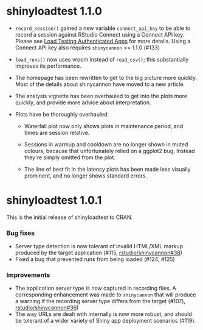 # shinyloadtest 1.1.0

* `record_session()` gained a new variable `connect_api_key` to be able to
  record a session against RStudio Connect using a Connect API key. Please see
  [Load Testing Authenticated Apps](https://rstudio.github.io/shinyloadtest/articles/load-testing-authenticated-apps.html)
  for more details. Using a Connect API key also requires `shinycannon` >= 1.1.0
  (#133)

* `load_runs()` now uses vroom instead of `read_csv()`; this substantially
  improves its performance.

* The homepage has been rewritten to get to the big picture more quickly.
  Most of the details about shinycannon have moved to a new article.

* The analysis vignette has been overhauled to get into the plots more quickly,
  and provide more advice about interpretation.

* Plots have be thoroughly overhauled:

    * Waterfall plot now only shows plots in maintenance period, and
      times are session relative.

    * Sessions in warmup and cooldown are no longer shown in muted colours,
      because that unfortunately relied on a ggplot2 bug. Instead they're
      simply omitted from the plot.

    * The line of best fit in the latency plots has been made less visually
      prominent, and no longer shows standard errors.

# shinyloadtest 1.0.1

This is the initial release of shinyloadtest to CRAN.

### Bug fixes

* Server type detection is now tolerant of invalid HTML/XML markup produced by
  the target application
  (#115,
  [rstudio/shinycannon#38](https://github.com/rstudio/shinycannon/issues/38))
* Fixed a bug that prevented runs from being loaded (#124, #125)

### Improvements

* The application server type is now captured in recording files. A
  corresponding enhancement was made to `shinycannon` that will produce a
  warning if the recording server type differs from the target
  (#107),
  [rstudio/shinycannon#36](https://github.com/rstudio/shinycannon/pull/36))
* The way URLs are dealt with internally is now more robust, and should be
  tolerant of a wider variety of Shiny app deployment scenarios
  (#119).

